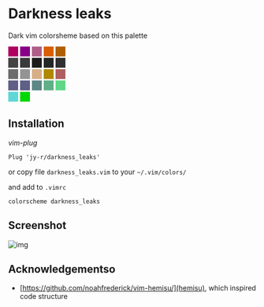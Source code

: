 # Darkness leaks

Dark vim colorsheme based on this palette 

<div style="background-color: #af005f; width:20px; height:20px;display:inline-block;"></div>
<div style="background-color: #870087; width:20px; height:20px;display:inline-block;"></div>
<div style="background-color: #af5f87; width:20px; height:20px;display:inline-block;"></div>
<div style="background-color: #d75f00; width:20px; height:20px;display:inline-block;"></div>
<div style="background-color: #af5f00; width:20px; height:20px;display:inline-block;"></div></br>
<div style="background-color: #444444; width:20px; height:20px;display:inline-block;"></div>
<div style="background-color: #3a3a3a; width:20px; height:20px;display:inline-block;"></div>
<div style="background-color: #1c1c1c; width:20px; height:20px;display:inline-block;"></div>
<div style="background-color: #262626; width:20px; height:20px;display:inline-block;"></div>
<div style="background-color: #303030; width:20px; height:20px;display:inline-block;"></div></br>
<div style="background-color: #6c6c6c; width:20px; height:20px;display:inline-block;"></div>
<div style="background-color: #949494; width:20px; height:20px;display:inline-block;"></div>
<div style="background-color: #d7af87; width:20px; height:20px;display:inline-block;"></div>
<div style="background-color: #af8700; width:20px; height:20px;display:inline-block;"></div>
<div style="background-color: #af5f5f; width:20px; height:20px;display:inline-block;"></div></br>
<div style="background-color: #5f5f87; width:20px; height:20px;display:inline-block;"></div>
<div style="background-color: #5f5f87; width:20px; height:20px;display:inline-block;"></div>   
<div style="background-color: #5f8787; width:20px; height:20px;display:inline-block;"></div>
<div style="background-color: #5faf87; width:20px; height:20px;display:inline-block;"></div>
<div style="background-color: #5fd787; width:20px; height:20px;display:inline-block;"></div></br>
<div style="background-color: #5fd7d7; width:20px; height:20px;display:inline-block;"></div>
<div style="background-color: #00d700; width:20px; height:20px;display:inline-block;"></div>

## Installation

*vim-plug*

`Plug 'jy-r/darkness_leaks'`

or copy file `darkness_leaks.vim`  to your `~/.vim/colors/`

and add to `.vimrc`

```
colorscheme darkness_leaks
```

## Screenshot

![img](https://user-images.githubusercontent.com/23253593/79981942-cb176600-84a5-11ea-8e48-8cfe0b9f9e98.png)


## Acknowledgementso

- [https://github.com/noahfrederick/vim-hemisu/](hemisu), which inspired code structure 
